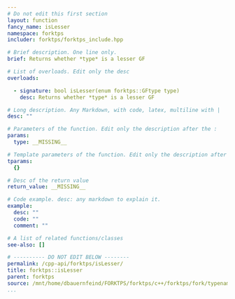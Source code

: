 ```yaml
---
# Do not edit this first section
layout: function
fancy_name: isLesser
namespace: forktps
includer: forktps/forktps_include.hpp

# Brief description. One line only.
brief: Returns whether *type* is a lesser GF

# List of overloads. Edit only the desc
overloads:

  - signature: bool isLesser(enum forktps::GFtype type)
    desc: Returns whether *type* is a lesser GF

# Long description. Any Markdown, with code, latex, multiline with |
desc: ""

# Parameters of the function. Edit only the description after the :
params:
  type: __MISSING__

# Template parameters of the function. Edit only the description after the :
tparams:
  {}

# Desc of the return value
return_value: __MISSING__

# Code example. desc: any markdown to explain it.
example:
  desc: ""
  code: ""
  comment: ""

# A list of related functions/classes
see-also: []

# ---------- DO NOT EDIT BELOW --------
permalink: /cpp-api/forktps/isLesser/
title: forktps::isLesser
parent: forktps
source: /mnt/home/dbauernfeind/FORKTPS/forktps/c++/forktps/fork/typenames.hpp
...
```


